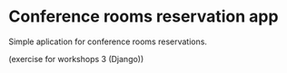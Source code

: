 # Conference rooms reservation app

Simple aplication for conference rooms reservations.

(exercise for workshops 3 (Django))